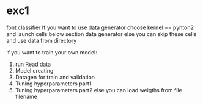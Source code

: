 # exc1
font classifier
If you want to use data generator choose kernel == pyhton2 and launch cells below section data generator
else you can skip these cells and use data from directory

if you want to train your own model:
1) run Read data
2) Model creating
3) Datagen for train and validation
4) Tuning hyperparameters part1
5) Tuning hyperparameters part2
else you can load weigths from file filename
